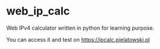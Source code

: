 # web_ip_calc
Web IPv4 calculator written in python for learning purpose. 

You can access it and test on https://ipcalc.pielatowski.pl
